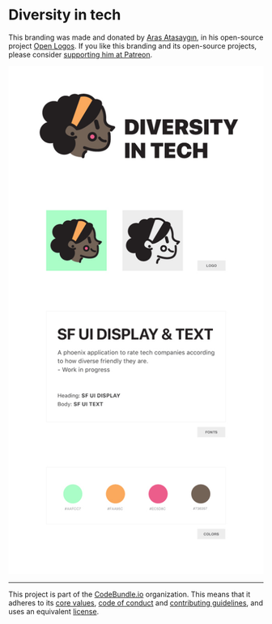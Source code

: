 # Diversity in tech

This branding was made and donated by [Aras Atasaygın](https://twitter.com/@arasatasaygin), in his open-source project [Open Logos](https://openlogos.org). If you like this branding and its open-source projects, please consider [supporting him at Patreon](https://www.patreon.com/arasatasaygin).

![Diversity In Tech](./blush.jpg)

----------------------------

This project is part of the [CodeBundle.io](https://github.com/codebundleio) organization.
This means that it adheres to its [core values](https://github.com/codebundleio/base/blob/master/files/VALUES.md), [code of conduct](https://github.com/codebundleio/base/blob/master/files/CODE_OF_CONDUCT.md) and
[contributing guidelines](https://github.com/codebundleio/base/blob/master/files/CONTRIBUTING.md), and uses an equivalent [license](https://github.com/codebundleio/base/blob/master/files/LICENSE).
